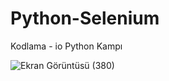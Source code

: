 # Python-Selenium
Kodlama - io Python Kampı



![Ekran Görüntüsü (380)](https://user-images.githubusercontent.com/127484808/229203119-73d20a11-057b-41e9-bf04-bdd87693e738.png)
